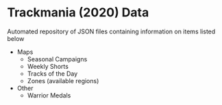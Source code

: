 # Trackmania (2020) Data

Automated repository of JSON files containing information on items listed below

- Maps
    - Seasonal Campaigns
    - Weekly Shorts
    - Tracks of the Day
    - Zones (available regions)
- Other
    - Warrior Medals
